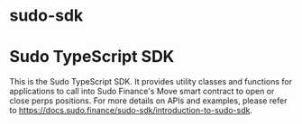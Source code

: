 # sudo-sdk

# Sudo TypeScript SDK

This is the Sudo TypeScript SDK. It provides utility classes and functions for applications to call into Sudo Finance's Move smart contract to open or close perps positions. For more details on APIs and examples, please refer to https://docs.sudo.finance/sudo-sdk/introduction-to-sudo-sdk.
